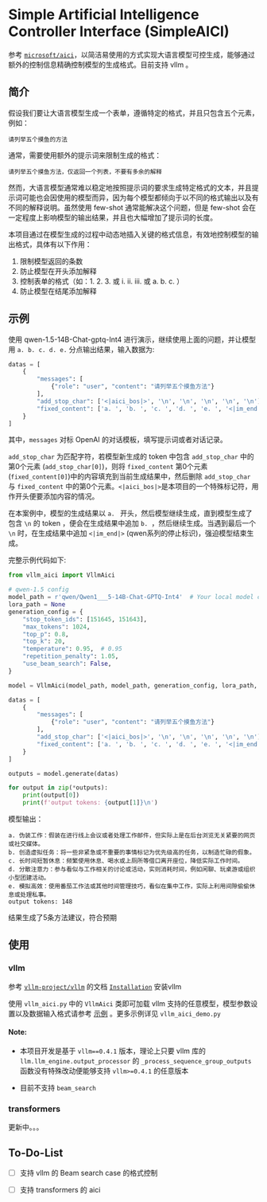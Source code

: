 # Simple Artificial Intelligence Controller Interface (SimpleAICI)

参考 [`microsoft/aici`](https://github.com/microsoft/aici)，以简洁易使用的方式实现大语言模型可控生成，能够通过额外的控制信息精确控制模型的生成格式。目前支持 vllm 。

## 简介

假设我们要让大语言模型生成一个表单，遵循特定的格式，并且只包含五个元素，例如：

```
请列举五个摸鱼的方法
```

通常，需要使用额外的提示词来限制生成的格式：

```
请列举五个摸鱼方法，仅返回一个列表，不要有多余的解释
```

然而，大语言模型通常难以稳定地按照提示词的要求生成特定格式的文本，并且提示词可能也会因使用的模型而异，因为每个模型都倾向于以不同的格式输出以及有不同的解释说明。虽然使用 few-shot 通常能解决这个问题，但是 few-shot 会在一定程度上影响模型的输出结果，并且也大幅增加了提示词的长度。

本项目通过在模型生成的过程中动态地插入关键的格式信息，有效地控制模型的输出格式，具体有以下作用：

1. 限制模型返回的条数
2. 防止模型在开头添加解释
3. 控制表单的格式（如：1. 2. 3. 或 i. ii. iii. 或 a. b. c. ）
4. 防止模型在结尾添加解释

## 示例

使用 qwen-1.5-14B-Chat-gptq-Int4 进行演示，继续使用上面的问题，并让模型用 `a. b. c. d. e.` 分点输出结果，输入数据为:

```python
datas = [
    {
        "messages": [
            {"role": "user", "content": "请列举五个摸鱼方法"}
        ],
        "add_stop_char": ['<|aici_bos|>', '\n', '\n', '\n', '\n', '\n'],
        "fixed_content": ['a. ', 'b. ', 'c. ', 'd. ', 'e. ', '<|im_end|>']
    }
]
```

其中，`messages` 对标 OpenAI 的对话模板，填写提示词或者对话记录。  

`add_stop_char` 为匹配字符，若模型新生成的 token 中包含 `add_stop_char` 中的第0个元素 (`add_stop_char[0]`)，则将 `fixed_content` 第0个元素 (`fixed_content[0]`)中的内容填充到当前生成结果中，然后删除 `add_stop_char` 与 `fixed_content` 中的第0个元素。`<|aici_bos|>`是本项目的一个特殊标记符，用作开头便要添加内容的情况。  

在本案例中，模型的生成结果以 `a. ` 开头，然后模型继续生成，直到模型生成了包含 `\n` 的 token ，便会在生成结果中追加 `b. `，然后继续生成。当遇到最后一个 `\n` 时，在生成结果中追加 `<|im_end|>` (qwen系列的停止标识)，强迫模型结束生成。

完整示例代码如下:

```python
from vllm_aici import VllmAici

# qwen-1.5 config
model_path = r'qwen/Qwen1___5-14B-Chat-GPTQ-Int4'  # Your local model checkpoint path
lora_path = None
generation_config = {
    "stop_token_ids": [151645, 151643],
    "max_tokens": 1024,
    "top_p": 0.8,
    "top_k": 20,
    "temperature": 0.95,  # 0.95
    "repetition_penalty": 1.05,
    "use_beam_search": False,
}

model = VllmAici(model_path, model_path, generation_config, lora_path, gpu_memory_utilization=0.80)

datas = [
    {
        "messages": [
            {"role": "user", "content": "请列举五个摸鱼方法"}
        ],
        "add_stop_char": ['<|aici_bos|>', '\n', '\n', '\n', '\n', '\n'],
        "fixed_content": ['a. ', 'b. ', 'c. ', 'd. ', 'e. ', '<|im_end|>']
    }
]

outputs = model.generate(datas)

for output in zip(*outputs):
    print(output[0])
    print(f'output tokens: {output[1]}\n')
```

模型输出：

```
a. 伪装工作：假装在进行线上会议或者处理工作邮件，但实际上是在后台浏览无关紧要的网页或社交媒体。
b. 创造虚拟任务：将一些非紧急或不重要的事情标记为优先级高的任务，以制造忙碌的假象。
c. 长时间短暂休息：频繁使用休息、喝水或上厕所等借口离开座位，降低实际工作时间。
d. 分散注意力：参与看似与工作相关的讨论或活动，实则消耗时间，例如闲聊、玩桌游或组织小型团建活动。
e. 模拟高效：使用番茄工作法或其他时间管理技巧，看似在集中工作，实际上利用间隙偷偷休息或处理私事。
output tokens: 148
```

结果生成了5条方法建议，符合预期

## 使用

### vllm

参考 [`vllm-project/vllm`](https://github.com/vllm-project/vllm) 的文档 [`Installation`](https://docs.vllm.ai/en/latest/getting_started/installation.html) 安装vllm   

使用 `vllm_aici.py` 中的 `VllmAici` 类即可加载 vllm 支持的任意模型，模型参数设置以及数据输入格式请参考 [示例](#示例) 。更多示例详见 `vllm_aici_demo.py`

#### Note:

- 本项目开发是基于 `vllm==0.4.1` 版本，理论上只要 vllm 库的 `llm.llm_engine.output_processor` 的 `_process_sequence_group_outputs` 函数没有特殊改动便能够支持 `vllm>=0.4.1` 的任意版本

- 目前不支持 `beam_search`

### transformers

更新中。。。

## To-Do-List

- [ ] 支持 vllm 的 Beam search case 的格式控制
- [ ] 支持 transformers 的 aici


